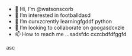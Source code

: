- 👋 Hi, I’m @watsonscorb
- 👀 I’m interested in footballdasd
- 🌱 I’m curxzcrently learningfgddf python
- 💞️ I’m looking to collaborate on googasdcxzle
- 📫 How to reach me ...sadsfdc
cxzcbdfdfggfd
<!---xzcxzczxfdb
watsonscorb/watsonscorb is a ✨ special ✨ repository becausenm its `README.md` (this file) appears on your GitHub profile.
You can click the Preview link to take a look at your changes.
--->asc
